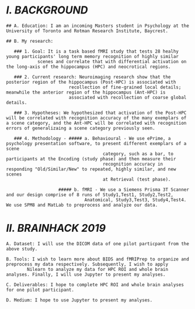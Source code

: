 # *I. BACKGROUND*
  
    ## A. Education: I am an incoming Masters student in Psychology at the University of Toronto and Rotman Research Institute, Baycrest. 
  
    ## B. My research: 
       
       ### 1. Goal: It is a task based fMRI study that tests 28 healhy young participants' long term memory recognition of highly similar  
                scenes and correlate that with differential activation on the long-axis of the hippocampus (HPC) and neocrotical regions. 
       
       ### 2. Current research: Neuroimaging research show that the posterior region of the hippocampus (Post-HPC) is associated with  
                            recollection of fine-grained local details; meanwhile the anterior region of the hippocampus (Ant-HPC) is 
                            associated with recollection of coarse global details.
 
       ### 3. Hypotheses: We hypothesized that activation of the Post-HPC will be correlated with recognition accuracy of the many exemplars of a scene category, and the Ant-HPC will be correlated with recognition errors of generalizaing a scene category previously seen.
       
       ### 4. Methodology - ##### a. Behavioural - We use ePrime, a psychology presentation software, to present different exemplars of a scene 
                                         category, such as a bar, to participants at the Encoding (study phase) and then measure their   
                                         recognition accuracy in responding "Old/Similar/New" to repeated, highly similar, and new scenes  
                                         at Retrieval (test phase).

                        ##### b. fMRI - We use a Siemens Prisma 3T Scanner and our design comprise of 8 runs of Study1,Test1, Study2,Test2, 
                                  Anatomical, Study3,Test3, Study4,Test4. We use SPM8 and MatLab to preprocess and analyze our data.
                                  
# *II. BRAINHACK 2019*

    A. Dataset: I will use the DICOM data of one pilot particpant from the above study.

    B. Tools: I wish to learn more about BIDS and fMRIPrep to organize and preprocess my data respectively. Subsequently, I wish to apply 
            Nilearn to analyze my data for HPC ROI and whole brain analyses. Finally, I will use Jupyter to present my analyses.

    C. Deliverables: I hope to complete HPC ROI and whole brain analyses for one pilot participant.
  
    D. Medium: I hope to use Jupyter to present my analyses.
